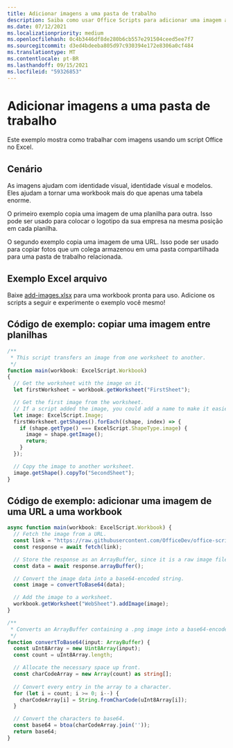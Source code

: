 ```yaml
---
title: Adicionar imagens a uma pasta de trabalho
description: Saiba como usar Office Scripts para adicionar uma imagem a uma planilha e copiá-la entre planilhas.
ms.date: 07/12/2021
ms.localizationpriority: medium
ms.openlocfilehash: 0c4b3446df8de280b6cb557e291504ceed5ee7f7
ms.sourcegitcommit: d3ed4bdeeba805d97c930394e172e8306a0cf484
ms.translationtype: MT
ms.contentlocale: pt-BR
ms.lasthandoff: 09/15/2021
ms.locfileid: "59326853"
---
```

# <a name="add-images-to-a-workbook"></a>Adicionar imagens a uma pasta de trabalho

Este exemplo mostra como trabalhar com imagens usando um script Office no Excel.

## <a name="scenario"></a>Cenário

As imagens ajudam com identidade visual, identidade visual e modelos. Eles ajudam a tornar uma workbook mais do que apenas uma tabela enorme.

O primeiro exemplo copia uma imagem de uma planilha para outra. Isso pode ser usado para colocar o logotipo da sua empresa na mesma posição em cada planilha.

O segundo exemplo copia uma imagem de uma URL. Isso pode ser usado para copiar fotos que um colega armazenou em uma pasta compartilhada para uma pasta de trabalho relacionada.

## <a name="sample-excel-file"></a>Exemplo Excel arquivo

Baixe <a href="add-images.xlsx">add-images.xlsx</a> para uma workbook pronta para uso. Adicione os scripts a seguir e experimente o exemplo você mesmo!

## <a name="sample-code-copy-an-image-across-worksheets"></a>Código de exemplo: copiar uma imagem entre planilhas

```TypeScript
/**
 * This script transfers an image from one worksheet to another.
 */
function main(workbook: ExcelScript.Workbook)
{
  // Get the worksheet with the image on it.
  let firstWorksheet = workbook.getWorksheet("FirstSheet");

  // Get the first image from the worksheet.
  // If a script added the image, you could add a name to make it easier to find.
  let image: ExcelScript.Image;
  firstWorksheet.getShapes().forEach((shape, index) => {
    if (shape.getType() === ExcelScript.ShapeType.image) {
      image = shape.getImage();
      return;
    }
  });

  // Copy the image to another worksheet.
  image.getShape().copyTo("SecondSheet");
}
```

## <a name="sample-code-add-an-image-from-a-url-to-a-workbook"></a>Código de exemplo: adicionar uma imagem de uma URL a uma workbook

```TypeScript
async function main(workbook: ExcelScript.Workbook) {
  // Fetch the image from a URL.
  const link = "https://raw.githubusercontent.com/OfficeDev/office-scripts-docs/master/docs/images/git-octocat.png";
  const response = await fetch(link);

  // Store the response as an ArrayBuffer, since it is a raw image file.
  const data = await response.arrayBuffer();

  // Convert the image data into a base64-encoded string.
  const image = convertToBase64(data);

  // Add the image to a worksheet.
  workbook.getWorksheet("WebSheet").addImage(image);
}

/**
 * Converts an ArrayBuffer containing a .png image into a base64-encoded string.
 */
function convertToBase64(input: ArrayBuffer) {
  const uInt8Array = new Uint8Array(input);
  const count = uInt8Array.length;

  // Allocate the necessary space up front.
  const charCodeArray = new Array(count) as string[];
  
  // Convert every entry in the array to a character.
  for (let i = count; i >= 0; i--) { 
    charCodeArray[i] = String.fromCharCode(uInt8Array[i]);
  }

  // Convert the characters to base64.
  const base64 = btoa(charCodeArray.join(''));
  return base64;
}
```
